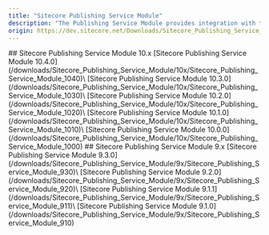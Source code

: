 ```yaml
---
title: "Sitecore Publishing Service Module"
description: "The Publishing Service Module provides integration with the opt-in Publishing Service, supporting high-performance publishing in large scale Sitecore setups."
origin: https://dev.sitecore.net/Downloads/Sitecore_Publishing_Service_Module.aspx
---
```


<Card variant='outlineRaised' px={0} mb={8}>
<CardHeader>
## Sitecore Publishing Service Module 10.x
</CardHeader>
<CardBody>
[Sitecore Publishing Service Module 10.4.0](/downloads/Sitecore_Publishing_Service_Module/10x/Sitecore_Publishing_Service_Module_1040)\
[Sitecore Publishing Service Module 10.3.0](/downloads/Sitecore_Publishing_Service_Module/10x/Sitecore_Publishing_Service_Module_1030)\
[Sitecore Publishing Service Module 10.2.0](/downloads/Sitecore_Publishing_Service_Module/10x/Sitecore_Publishing_Service_Module_1020)\
[Sitecore Publishing Service Module 10.1.0](/downloads/Sitecore_Publishing_Service_Module/10x/Sitecore_Publishing_Service_Module_1010)\
[Sitecore Publishing Service Module 10.0.0](/downloads/Sitecore_Publishing_Service_Module/10x/Sitecore_Publishing_Service_Module_1000)
</CardBody>          
</Card>

<Card variant='outlineRaised' px={0} mb={8}>
<CardHeader>
## Sitecore Publishing Service Module 9.x
</CardHeader>
<CardBody>
[Sitecore Publishing Service Module 9.3.0](/downloads/Sitecore_Publishing_Service_Module/9x/Sitecore_Publishing_Service_Module_930)\
[Sitecore Publishing Service Module 9.2.0](/downloads/Sitecore_Publishing_Service_Module/9x/Sitecore_Publishing_Service_Module_920)\
[Sitecore Publishing Service Module 9.1.1](/downloads/Sitecore_Publishing_Service_Module/9x/Sitecore_Publishing_Service_Module_911)\
[Sitecore Publishing Service Module 9.1.0](/downloads/Sitecore_Publishing_Service_Module/9x/Sitecore_Publishing_Service_Module_910)
</CardBody>          
</Card>